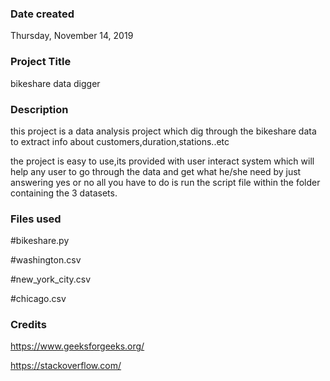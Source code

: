 ### Date created
‎Thursday, ‎November ‎14, ‎2019

### Project Title
bikeshare data digger

### Description
this project is a data analysis project which dig through the bikeshare data to extract info about customers,duration,stations..etc

the project is easy to use,its provided with user  interact system which will help any user to go through the data and get what he/she need
by just answering yes or no all you have to do is run the script file within the folder containing the 3 datasets.

### Files used

#bikeshare.py

#washington.csv

#new_york_city.csv

#chicago.csv


### Credits
https://www.geeksforgeeks.org/

https://stackoverflow.com/
